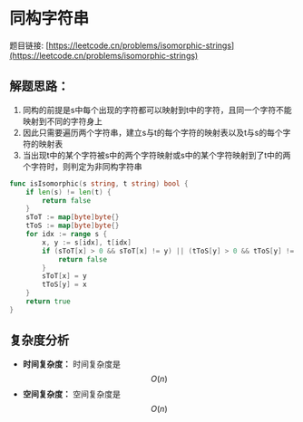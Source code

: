 # 同构字符串

题目链接: [https://leetcode.cn/problems/isomorphic-strings](https://leetcode.cn/problems/isomorphic-strings)

## 解题思路：

1. 同构的前提是s中每个出现的字符都可以映射到t中的字符，且同一个字符不能映射到不同的字符身上
2. 因此只需要遍历两个字符串，建立s与t的每个字符的映射表以及t与s的每个字符的映射表
3. 当出现t中的某个字符被s中的两个字符映射或s中的某个字符映射到了t中的两个字符时，则判定为非同构字符串

```go
func isIsomorphic(s string, t string) bool {
	if len(s) != len(t) {
		return false
	}
	sToT := map[byte]byte{}
	tToS := map[byte]byte{}
	for idx := range s {
		x, y := s[idx], t[idx]
		if (sToT[x] > 0 && sToT[x] != y) || (tToS[y] > 0 && tToS[y] != x) {
			return false
		}
		sToT[x] = y
		tToS[y] = x
	}
	return true
}
```

## 复杂度分析

- **时间复杂度：** 时间复杂度是 $$O(n)$$
- **空间复杂度：** 空间复杂度是 $$O(n)$$
